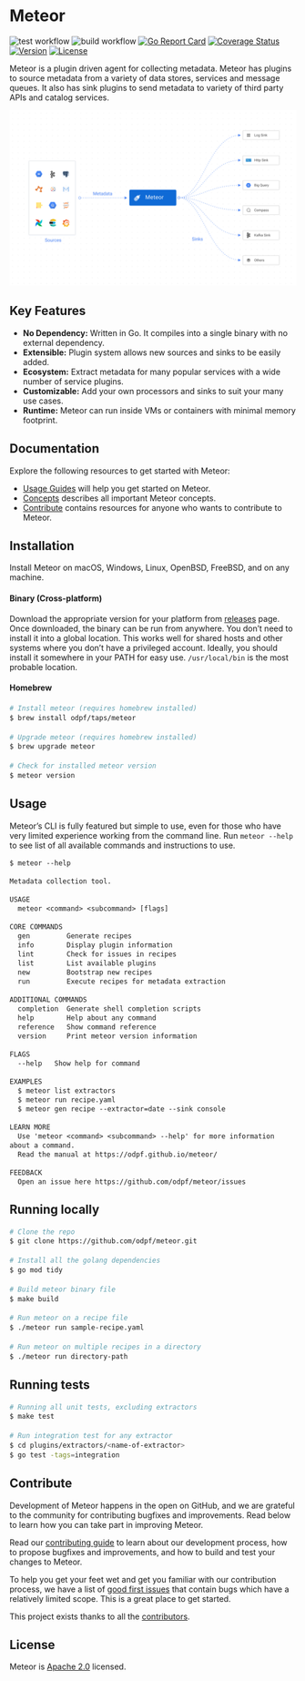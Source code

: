 # Meteor

![test workflow](https://github.com/odpf/meteor/actions/workflows/test.yml/badge.svg)
![build workflow](https://github.com/odpf/meteor/actions/workflows/build.yml/badge.svg)
[![Go Report Card](https://goreportcard.com/badge/github.com/odpf/meteor)](https://goreportcard.com/report/github.com/odpf/meteor)
[![Coverage Status](https://coveralls.io/repos/github/odpf/meteor/badge.svg)](https://coveralls.io/github/odpf/meteor)
[![Version](https://img.shields.io/github/v/release/odpf/meteor?logo=semantic-release)](Version)
[![License](https://img.shields.io/badge/License-Apache%202.0-blue.svg?logo=apache)](LICENSE)

Meteor is a plugin driven agent for collecting metadata. Meteor has plugins to source metadata from a variety of data stores, services and message queues.
It also has sink plugins to send metadata to variety of third party APIs and catalog services.

<p align="center"><img src="./docs/static/assets/overview.svg" /></p>

## Key Features

- **No Dependency:** Written in Go. It compiles into a single binary with no external dependency.
- **Extensible:** Plugin system allows new sources and sinks to be easily added.
- **Ecosystem:** Extract metadata for many popular services with a wide number of service plugins.
- **Customizable:** Add your own processors and sinks to suit your many use cases.
- **Runtime:** Meteor can run inside VMs or containers with minimal memory footprint.

## Documentation

Explore the following resources to get started with Meteor:

- [Usage Guides](https://odpf.github.io/meteor/docs/guides/introduction) will help you get started on Meteor.
- [Concepts](https://odpf.github.io/meteor/docs/concepts/overview) describes all important Meteor concepts.
- [Contribute](https://odpf.github.io/meteor/docs/contribute/guide) contains resources for anyone who wants to contribute to Meteor.

## Installation

Install Meteor on macOS, Windows, Linux, OpenBSD, FreeBSD, and on any machine.

#### Binary (Cross-platform)

Download the appropriate version for your platform from [releases](https://github.com/odpf/meteor/releases) page. Once downloaded, the binary can be run from anywhere.
You don’t need to install it into a global location. This works well for shared hosts and other systems where you don’t have a privileged account.
Ideally, you should install it somewhere in your PATH for easy use. `/usr/local/bin` is the most probable location.

#### Homebrew

```sh
# Install meteor (requires homebrew installed)
$ brew install odpf/taps/meteor

# Upgrade meteor (requires homebrew installed)
$ brew upgrade meteor

# Check for installed meteor version
$ meteor version
```

## Usage

Meteor’s CLI is fully featured but simple to use, even for those who have very limited experience working from the command line. Run `meteor --help` to see list of all available commands and instructions to use.

```
$ meteor --help

Metadata collection tool.

USAGE
  meteor <command> <subcommand> [flags]

CORE COMMANDS
  gen         Generate recipes
  info        Display plugin information
  lint        Check for issues in recipes
  list        List available plugins
  new         Bootstrap new recipes
  run         Execute recipes for metadata extraction

ADDITIONAL COMMANDS
  completion  Generate shell completion scripts
  help        Help about any command
  reference   Show command reference
  version     Print meteor version information

FLAGS
  --help   Show help for command

EXAMPLES
  $ meteor list extractors
  $ meteor run recipe.yaml
  $ meteor gen recipe --extractor=date --sink console

LEARN MORE
  Use 'meteor <command> <subcommand> --help' for more information about a command.
  Read the manual at https://odpf.github.io/meteor/

FEEDBACK
  Open an issue here https://github.com/odpf/meteor/issues
```

## Running locally

```sh
# Clone the repo
$ git clone https://github.com/odpf/meteor.git

# Install all the golang dependencies
$ go mod tidy

# Build meteor binary file
$ make build

# Run meteor on a recipe file
$ ./meteor run sample-recipe.yaml

# Run meteor on multiple recipes in a directory
$ ./meteor run directory-path
```

## Running tests

```sh
# Running all unit tests, excluding extractors
$ make test

# Run integration test for any extractor
$ cd plugins/extractors/<name-of-extractor>
$ go test -tags=integration
```

## Contribute

Development of Meteor happens in the open on GitHub, and we are grateful to the community for contributing bugfixes and improvements. Read below to learn how you can take part in improving Meteor.

Read our [contributing guide](https://odpf.github.io/meteor/docs/contribute/contributing) to learn about our development process, how to propose bugfixes and improvements, and how to build and test your changes to Meteor.

To help you get your feet wet and get you familiar with our contribution process, we have a list of [good first issues](https://github.com/odpf/meteor/labels/good%20first%20issue) that contain bugs which have a relatively limited scope. This is a great place to get started.

This project exists thanks to all the [contributors](https://github.com/odpf/meteor/graphs/contributors).

## License

Meteor is [Apache 2.0](LICENSE) licensed.

